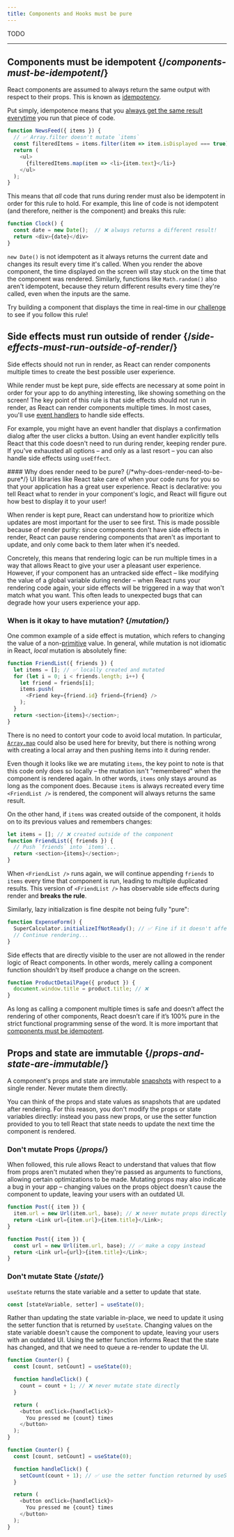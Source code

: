 ```yaml
---
title: Components and Hooks must be pure
---
```


<Intro>
TODO
</Intro>

<InlineToc />

---

## Components must be idempotent {/*components-must-be-idempotent*/}

React components are assumed to always return the same output with respect to their props. This is known as [idempotency](https://stackoverflow.com/questions/1077412/what-is-an-idempotent-operation).

Put simply, idempotence means that you [always get the same result everytime](learn/keeping-components-pure) you run that piece of code.

```js {3}
function NewsFeed({ items }) {
  // ✅ Array.filter doesn't mutate `items`
  const filteredItems = items.filter(item => item.isDisplayed === true);
  return (
    <ul>
      {filteredItems.map(item => <li>{item.text}</li>}
    </ul>
  );
}
```

This means that _all_ code that runs during render must also be idempotent in order for this rule to hold. For example, this line of code is not idempotent (and therefore, neither is the component) and breaks this rule:

```js {2}
function Clock() {
  const date = new Date();  // ❌ always returns a different result!
  return <div>{date}</div>
}
```

`new Date()` is not idempotent as it always returns the current date and changes its result every time it's called. When you render the above component, the time displayed on the screen will stay stuck on the time that the component was rendered. Similarly, functions like `Math.random()` also aren't idempotent, because they return different results every time they're called, even when the inputs are the same.

Try building a component that displays the time in real-time in our [challenge](learn/keeping-components-pure#challenges) to see if you follow this rule!

## Side effects must run outside of render {/*side-effects-must-run-outside-of-render*/}

Side effects should not run in render, as React can render components multiple times to create the best possible user experience.

While render must be kept pure, side effects are necessary at some point in order for your app to do anything interesting, like showing something on the screen! The key point of this rule is that side effects should not run in render, as React can render components multiple times. In most cases, you'll use [event handlers](learn/responding-to-events) to handle side effects.

For example, you might have an event handler that displays a confirmation dialog after the user clicks a button. Using an event handler explicitly tells React that this code doesn't need to run during render, keeping render pure. If you've exhausted all options – and only as a last resort – you can also handle side effects using `useEffect`.

<DeepDive>
#### Why does render need to be pure? {/*why-does-render-need-to-be-pure*/}
UI libraries like React take care of when your code runs for you so that your application has a great user experience. React is declarative: you tell React what to render in your component's logic, and React will figure out how best to display it to your user!

When render is kept pure, React can understand how to prioritize which updates are most important for the user to see first. This is made possible because of render purity: since components don't have side effects in render, React can pause rendering components that aren't as important to update, and only come back to them later when it's needed.

Concretely, this means that rendering logic can be run multiple times in a way that allows React to give your user a pleasant user experience. However, if your component has an untracked side effect – like modifying the value of a global variable during render – when React runs your rendering code again, your side effects will be triggered in a way that won't match what you want. This often leads to unexpected bugs that can degrade how your users experience your app.
</DeepDive>

### When is it okay to have mutation? {/*mutation*/}
One common example of a side effect is mutation, which refers to changing the value of a non-[primitive](https://developer.mozilla.org/en-US/docs/Glossary/Primitive) value. In general, while mutation is not idiomatic in React, _local_ mutation is absolutely fine:

```js {2}
function FriendList({ friends }) {
  let items = []; // ✅ locally created and mutated
  for (let i = 0; i < friends.length; i++) {
    let friend = friends[i];
    items.push(
      <Friend key={friend.id} friend={friend} />
    );
  }
  return <section>{items}</section>;
}
```

There is no need to contort your code to avoid local mutation. In particular, [`Array.map`](https://developer.mozilla.org/en-US/docs/Web/JavaScript/Reference/Global_Objects/Array/map) could also be used here for brevity, but there is nothing wrong with creating a local array and then pushing items into it during render.

Even though it looks like we are mutating `items`, the key point to note is that this code only does so locally – the mutation isn't "remembered" when the component is rendered again. In other words, `items` only stays around as long as the component does. Because `items` is always recreated every time `<FriendList />` is rendered, the component will always returns the same result.

On the other hand, if `items` was created outside of the component, it holds on to its previous values and remembers changes:

```js {1}
let items = []; // ❌ created outside of the component
function FriendList({ friends }) {
  // Push `friends` into `items`...
  return <section>{items}</section>;
}
```

When `<FriendList />` runs again, we will continue appending `friends` to `items` every time that component is run, leading to multiple duplicated results. This version of `<FriendList />` has observable side effects during render and **breaks the rule**.

Similarly, lazy initialization is fine despite not being fully "pure":

```js {2}
function ExpenseForm() {
  SuperCalculator.initializeIfNotReady(); // ✅ Fine if it doesn't affect other components
  // Continue rendering...
}
```

Side effects that are directly visible to the user are not allowed in the render logic of React components. In other words, merely calling a component function shouldn’t by itself produce a change on the screen.

```js {2}
function ProductDetailPage({ product }) {
  document.window.title = product.title; // ❌
}
```

As long as calling a component multiple times is safe and doesn’t affect the rendering of other components, React doesn’t care if it’s 100% pure in the strict functional programming sense of the word. It is more important that [components must be idempotent](/reference/rules/components-must-be-idempotent).

## Props and state are immutable {/*props-and-state-are-immutable*/}

A component's props and state are immutable [snapshots](learn/state-as-a-snapshot) with respect to a single render. Never mutate them directly.

You can think of the props and state values as snapshots that are updated after rendering. For this reason, you don't modify the props or state variables directly: instead you pass new props, or use the setter function provided to you to tell React that state needs to update the next time the component is rendered.

### Don't mutate Props {/*props*/}
When followed, this rule allows React to understand that values that flow from props aren't mutated when they're passed as arguments to functions, allowing certain optimizations to be made. Mutating props may also indicate a bug in your app – changing values on the props object doesn't cause the component to update, leaving your users with an outdated UI.

```js {2}
function Post({ item }) {
  item.url = new Url(item.url, base); // ❌ never mutate props directly
  return <Link url={item.url}>{item.title}</Link>;
}
```

```js {2}
function Post({ item }) {
  const url = new Url(item.url, base); // ✅ make a copy instead
  return <Link url={url}>{item.title}</Link>;
}
```

### Don't mutate State {/*state*/}
`useState` returns the state variable and a setter to update that state.

```js
const [stateVariable, setter] = useState(0);
```

Rather than updating the state variable in-place, we need to update it using the setter function that is returned by `useState`. Changing values on the state variable doesn't cause the component to update, leaving your users with an outdated UI. Using the setter function informs React that the state has changed, and that we need to queue a re-render to update the UI.

```js {5}
function Counter() {
  const [count, setCount] = useState(0);

  function handleClick() {
    count = count + 1; // ❌ never mutate state directly
  }

  return (
    <button onClick={handleClick}>
      You pressed me {count} times
    </button>
  );
}
```

```js {5}
function Counter() {
  const [count, setCount] = useState(0);

  function handleClick() {
    setCount(count + 1); // ✅ use the setter function returned by useState
  }

  return (
    <button onClick={handleClick}>
      You pressed me {count} times
    </button>
  );
}
```